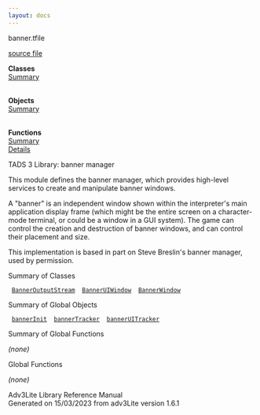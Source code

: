 ```yaml
---
layout: docs
---
```

<span class="title">banner.t</span><span class="type">file</span>

[source file](../source/banner.t.html)

**Classes**  
[Summary](#_ClassSummary_)  
 

**Objects**  
[Summary](#_ObjectSummary_)  
 

**Functions**  
[Summary](#_FunctionSummary_)  
[Details](#_Functions_)

<div class="fdesc">

TADS 3 Library: banner manager

This module defines the banner manager, which provides high-level
services to create and manipulate banner windows.

A "banner" is an independent window shown within the interpreter's main
application display frame (which might be the entire screen on a
character-mode terminal, or could be a window in a GUI system). The game
can control the creation and destruction of banner windows, and can
control their placement and size.

This implementation is based in part on Steve Breslin's banner manager,
used by permission.

</div>

<span id="_ClassSummary_"></span>

<div class="mjhd">

<span class="hdln">Summary of Classes</span>  

</div>

` `[`BannerOutputStream`](../object/BannerOutputStream.html)`  `[`BannerUIWindow`](../object/BannerUIWindow.html)`  `[`BannerWindow`](../object/BannerWindow.html)`  `
<span id="_ObjectSummary_"></span>

<div class="mjhd">

<span class="hdln">Summary of Global Objects</span>  

</div>

` `[`bannerInit`](../object/bannerInit.html)`  `[`bannerTracker`](../object/bannerTracker.html)`  `[`bannerUITracker`](../object/bannerUITracker.html)`  `
<span id="FunctionSummary_"></span>

<div class="mjhd">

<span class="hdln">Summary of Global Functions</span>  

</div>

*(none)* <span id="_Functions_"></span>

<div class="mjhd">

<span class="hdln">Global Functions</span>  

</div>

*(none)*

<div class="ftr">

Adv3Lite Library Reference Manual  
Generated on 15/03/2023 from adv3Lite version 1.6.1

</div>
